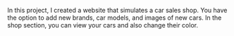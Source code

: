 In this project, I created a website that simulates a car sales shop.
You have the option to add new brands, car models, and images of new cars.
In the shop section, you can view your cars and also change their color.
